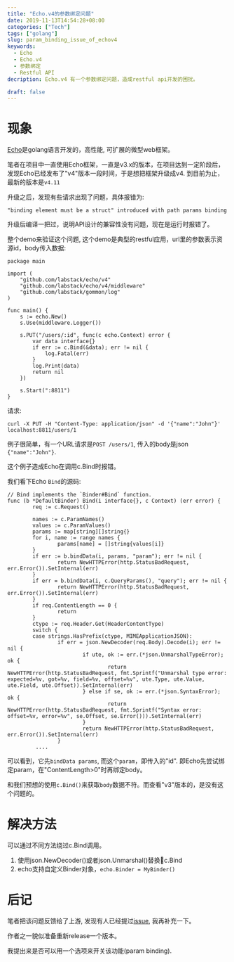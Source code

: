 ```yaml
---
title: "Echo.v4的参数绑定问题"
date: 2019-11-13T14:54:28+08:00
categories: ["Tech"]
tags: ["golang"]
slug: param_binding_issue_of_echov4
keywords:
  - Echo
  - Echo.v4
  - 参数绑定
  - Restful API
decription: Echo.v4 有一个参数绑定问题，造成restful api开发的困扰。

draft: false
---
```


# 现象
[Echo](https://echo.labstack.com/)是golang语言开发的，高性能, 可扩展的微型web框架。

笔者在项目中一直使用Echo框架，一直是v3.x的版本，在项目达到一定阶段后，发现Echo已经发布了"v4"版本一段时间，于是想把框架升级成v4.
到目前为止，最新的版本是`v4.11`

升级之后，发现有些请求出现了问题，具体报错为:
```shell
"binding element must be a struct" introduced with path params binding
```

升级后编译一把过，说明API设计的兼容性没有问题，现在是运行时报错了。

整个demo来验证这个问题, 这个demo是典型的restful应用，url里的参数表示资源id，body传入数据:
``` golang
package main

import (
    "github.com/labstack/echo/v4"
    "github.com/labstack/echo/v4/middleware"
    "github.com/labstack/gommon/log"
)

func main() {
    s := echo.New()
    s.Use(middleware.Logger())

    s.PUT("/users/:id", func(c echo.Context) error {
        var data interface{}
        if err := c.Bind(&data); err != nil {
            log.Fatal(err)
        }
        log.Print(data)
        return nil
    })

    s.Start(":8811")
}
```

请求:
```shell
curl -X PUT -H "Content-Type: application/json" -d '{"name":"John"}' localhost:8811/users/1
```

例子很简单，有一个URL请求是`POST /users/1`, 传入的body是json `{"name":"John"}`.

这个例子造成Echo在调用c.Bind时报错。

我们看下Echo `Bind`的源码:
```golang
// Bind implements the `Binder#Bind` function.
func (b *DefaultBinder) Bind(i interface{}, c Context) (err error) {
        req := c.Request()

        names := c.ParamNames()
        values := c.ParamValues()
        params := map[string][]string{}
        for i, name := range names {
                params[name] = []string{values[i]}
        }
        if err := b.bindData(i, params, "param"); err != nil {
                return NewHTTPError(http.StatusBadRequest, err.Error()).SetInternal(err)
        }
        if err = b.bindData(i, c.QueryParams(), "query"); err != nil {
                return NewHTTPError(http.StatusBadRequest, err.Error()).SetInternal(err)
        }
        if req.ContentLength == 0 {
                return
        }
        ctype := req.Header.Get(HeaderContentType)
        switch {
        case strings.HasPrefix(ctype, MIMEApplicationJSON):
                if err = json.NewDecoder(req.Body).Decode(i); err != nil {
                        if ute, ok := err.(*json.UnmarshalTypeError); ok {
                                return NewHTTPError(http.StatusBadRequest, fmt.Sprintf("Unmarshal type error: expected=%v, got=%v, field=%v, offset=%v", ute.Type, ute.Value, ute.Field, ute.Offset)).SetInternal(err)
                        } else if se, ok := err.(*json.SyntaxError); ok {
                                return NewHTTPError(http.StatusBadRequest, fmt.Sprintf("Syntax error: offset=%v, error=%v", se.Offset, se.Error())).SetInternal(err)
                        }
                        return NewHTTPError(http.StatusBadRequest, err.Error()).SetInternal(err)
                }    
         ....                     
```

可以看到，它先`bindData params`, 而这个`param`，即传入的"id". 即Echo先尝试绑定param，在"ContentLength>0"时再绑定body。

和我们预想的使用`c.Bind()`来获取`body`数据不符。而查看"v3"版本的，是没有这个问题的。

# 解决方法
可以通过不同方法绕过c.Bind调用。

1. 使用json.NewDecoder()或者json.Unmarshal()替换c.Bind
2. echo支持自定义Binder对象，`echo.Binder = MyBinder()`

# 后记
笔者把该问题反馈给了上游, 发现有人已经提过[issue](https://github.com/labstack/echo/issues/1356), 我再补充一下。

作者之一貌似准备重新release一个版本。

我提出来是否可以用一个选项来开关该功能(param binding).